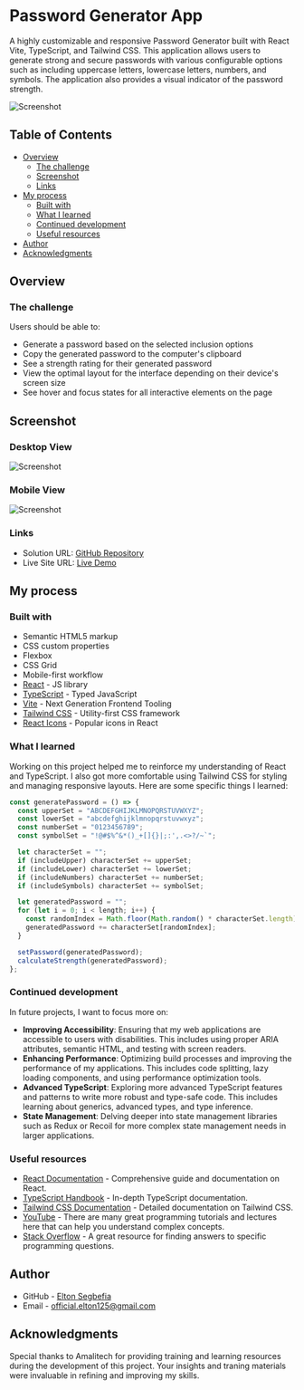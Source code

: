 # Password Generator App

A highly customizable and responsive Password Generator built with React Vite, TypeScript, and Tailwind CSS. This application allows users to generate strong and secure passwords with various configurable options such as including uppercase letters, lowercase letters, numbers, and symbols. The application also provides a visual indicator of the password strength.

![Screenshot](./screenshots/screenshot.jpg)

## Table of Contents

- [Overview](#overview)
  - [The challenge](#the-challenge)
  - [Screenshot](#screenshot)
  - [Links](#links)
- [My process](#my-process)
  - [Built with](#built-with)
  - [What I learned](#what-i-learned)
  - [Continued development](#continued-development)
  - [Useful resources](#useful-resources)
- [Author](#author)
- [Acknowledgments](#acknowledgments)

## Overview

### The challenge

Users should be able to:

- Generate a password based on the selected inclusion options
- Copy the generated password to the computer's clipboard
- See a strength rating for their generated password
- View the optimal layout for the interface depending on their device's screen size
- See hover and focus states for all interactive elements on the page

## Screenshot

### Desktop View
![Screenshot](./screenshots/medium%20.jpg)

### Mobile View
![Screenshot](./screenshots/moblie.jpg)

### Links

- Solution URL: [GitHub Repository](https://github.com/Ej-Devs/Password-Generator.git)
- Live Site URL: [Live Demo](https://generate-password-inky-iota.vercel.app/)

## My process

### Built with

- Semantic HTML5 markup
- CSS custom properties
- Flexbox
- CSS Grid
- Mobile-first workflow
- [React](https://reactjs.org/) - JS library
- [TypeScript](https://www.typescriptlang.org/) - Typed JavaScript
- [Vite](https://vitejs.dev/) - Next Generation Frontend Tooling
- [Tailwind CSS](https://tailwindcss.com/) - Utility-first CSS framework
- [React Icons](https://react-icons.github.io/react-icons/) - Popular icons in React

### What I learned

Working on this project helped me to reinforce my understanding of React and TypeScript. I also got more comfortable using Tailwind CSS for styling and managing responsive layouts. Here are some specific things I learned:

```js
const generatePassword = () => {
  const upperSet = "ABCDEFGHIJKLMNOPQRSTUVWXYZ";
  const lowerSet = "abcdefghijklmnopqrstuvwxyz";
  const numberSet = "0123456789";
  const symbolSet = "!@#$%^&*()_+[]{}|;:',.<>?/~`";

  let characterSet = "";
  if (includeUpper) characterSet += upperSet;
  if (includeLower) characterSet += lowerSet;
  if (includeNumbers) characterSet += numberSet;
  if (includeSymbols) characterSet += symbolSet;

  let generatedPassword = "";
  for (let i = 0; i < length; i++) {
    const randomIndex = Math.floor(Math.random() * characterSet.length);
    generatedPassword += characterSet[randomIndex];
  }

  setPassword(generatedPassword);
  calculateStrength(generatedPassword);
};
```

### Continued development

In future projects, I want to focus more on:

- **Improving Accessibility**: Ensuring that my web applications are accessible to users with disabilities. This includes using proper ARIA attributes, semantic HTML, and testing with screen readers.
- **Enhancing Performance**: Optimizing build processes and improving the performance of my applications. This includes code splitting, lazy loading components, and using performance optimization tools.
- **Advanced TypeScript**: Exploring more advanced TypeScript features and patterns to write more robust and type-safe code. This includes learning about generics, advanced types, and type inference.
- **State Management**: Delving deeper into state management libraries such as Redux or Recoil for more complex state management needs in larger applications.

### Useful resources

- [React Documentation](https://reactjs.org/docs/getting-started.html) - Comprehensive guide and documentation on React.
- [TypeScript Handbook](https://www.typescriptlang.org/docs/handbook/intro.html) - In-depth TypeScript documentation.
- [Tailwind CSS Documentation](https://tailwindcss.com/docs) - Detailed documentation on Tailwind CSS.
- [YouTube](https://www.youtube.com/) - There are many great programming tutorials and lectures here that can help you understand complex concepts.
- [Stack Overflow](https://www.stackoverflow.com/) - A great resource for finding answers to specific programming questions.

## Author

- GitHub - [Elton Segbefia](https://github.com/Ej-Devs)
- Email - [official.elton125@gmail.com](mailto:official.elton125@gmail.com)

## Acknowledgments

Special thanks to Amalitech for providing training and learning resources during the development of this project. Your insights and traning materials were invaluable in refining and improving my skills.